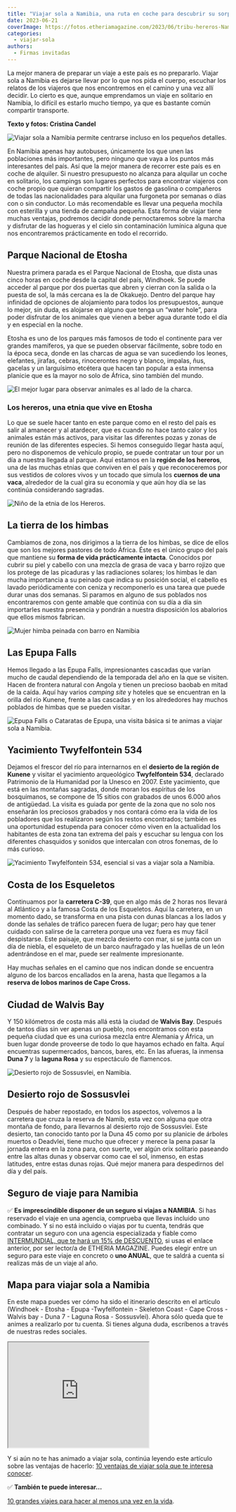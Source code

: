 ```yaml
---
title: "Viajar sola a Namibia, una ruta en coche para descubrir su sorprendente naturaleza"
date: 2023-06-21
coverImage: https://fotos.etheriamagazine.com/2023/06/tribu-hereros-Namibia.jpg
categories: 
  - viajar-sola
authors: 
  - Firmas invitadas
---
```


La mejor manera de preparar un viaje a este país es no prepararlo. Viajar sola a Namibia 
es dejarse llevar por lo que nos pida el cuerpo, escuchar los relatos de los viajeros 
que nos encontremos en el camino y una vez allí decidir. Lo cierto es que, aunque 
emprendamos un viaje en solitario en Namibia, lo difícil es estarlo mucho tiempo, ya que 
es bastante común compartir transporte. 

**Texto y fotos: Cristina Candel** 

![Viajar sola a Namibia permite centrarse incluso en los pequeños detalles.](https://fotos.etheriamagazine.com/2023/06/mujeres-Namibia.jpg "Viajar sola a Namibia permite centrarse incluso en los pequeños detalles.")

En Namibia apenas hay autobuses, únicamente los que unen las poblaciones más 
importantes, pero ninguno que vaya a los puntos más interesantes del país. Así que la 
mejor manera de recorrer este país es en coche de alquiler. Si nuestro presupuesto no 
alcanza para alquilar un coche en solitario, los campings son lugares perfectos para 
encontrar viajeros con coche propio que quieran compartir los gastos de gasolina o 
compañeros de todas las nacionalidades para alquilar una furgoneta por semanas o días 
con o sin conductor. Lo más recomendable es llevar una pequeña mochila con esterilla y 
una tienda de campaña pequeña. Esta forma de viajar tiene muchas ventajas, podremos 
decidir donde pernoctaremos sobre la marcha y disfrutar de las hogueras y el cielo sin 
contaminación lumínica alguna que nos encontraremos prácticamente en todo el recorrido. 

## Parque Nacional de Etosha

Nuestra primera parada es el Parque Nacional de Etosha, que dista unas cinco horas en 
coche desde la capital del país, Windhoek. Se puede acceder al parque por dos puertas 
que abren y cierran con la salida o la puesta de sol, la más cercana es la de Okakuejo. 
Dentro del parque hay infinidad de opciones de alojamiento para todos los presupuestos, 
aunque lo mejor, sin duda, es alojarse en alguno que tenga un “water hole”, para poder 
disfrutar de los animales que vienen a beber agua durante todo el día y en especial en 
la noche. 

Etosha es uno de los parques más famosos de todo el continente para ver grandes 
mamíferos, ya que se pueden observar fácilmente, sobre todo en la época seca, donde en 
las charcas de agua se van sucediendo los leones, elefantes, jirafas, cebras, 
rinocerontes negro y blanco, impalas, ñus, gacelas y un larguísimo etcétera que hacen 
tan popular a esta inmensa planicie que es la mayor no solo de África, sino también del 
mundo. 

![El mejor lugar para observar animales es al lado de la charca.](https://fotos.etheriamagazine.com/2023/06/etosha-Namibia.jpg "El mejor lugar para observar animales es junto a la charca donde acuden a beber. © C.Candel")

### Los hereros, una etnia que vive en Etosha

Lo que se suele hacer tanto en este parque como en el resto del país es salir al 
amanecer y al atardecer, que es cuando no hace tanto calor y los animales están más 
activos, para visitar las diferentes pozas y zonas de reunión de las diferentes 
especies. Si hemos conseguido llegar hasta aquí, pero no disponemos de vehículo propio, 
se puede contratar un tour por un día a nuestra llegada al parque. Aquí estamos en la 
**región de los hereros**, una de las muchas etnias que conviven en el país y que 
reconoceremos por sus vestidos de colores vivos y un tocado que simula los **cuernos de 
una vaca**, alrededor de la cual gira su economía y que aún hoy día se las continúa 
considerando sagradas. 

![Niño de la etnia de los Hereros.](https://fotos.etheriamagazine.com/2023/06/tribu-hereros-Namibia.jpg "Niño de la etnia de los Hereros. © C. Candel")

## La tierra de los himbas

Cambiamos de zona, nos dirigimos a la tierra de los himbas, se dice de ellos que son los 
mejores pastores de todo África. Éste es el único grupo del país que mantiene su **forma 
de vida prácticamente intacta**. Conocidos por cubrir su piel y cabello con una mezcla 
de grasa de vaca y barro rojizo que los protege de las picaduras y las radiaciones 
solares; los himbas le dan mucha importancia a su peinado que indica su posición social, 
el cabello es lavado periódicamente con ceniza y recomponerlo es una tarea que puede 
durar unas dos semanas. Si paramos en alguno de sus poblados nos encontraremos con gente 
amable que continúa con su día a día sin importarles nuestra presencia y pondrán a 
nuestra disposición los abalorios que ellos mismos fabrican. 

![Mujer himba peinada con barro en Namibia](https://fotos.etheriamagazine.com/2023/06/etnia-himba-Namibia.jpg "Los himbas cuidan mucho su estética. © C. Candel")

## Las Epupa Falls

Hemos llegado a las Epupa Falls, impresionantes cascadas que varían mucho de caudal 
dependiendo de la temporada del año en la que se visiten. Hacen de frontera natural con 
Angola y tienen un precioso baobab en mitad de la caída. Aquí hay varios _camping site_ 
y hoteles que se encuentran en la orilla del río Kunene, frente a las cascadas y en los 
alrededores hay muchos poblados de himbas que se pueden visitar. 

![Epupa Falls o Cataratas de Epupa, una visita básica si te animas a viajar sola a Namibia.](https://fotos.etheriamagazine.com/2023/06/Epupa-falls-Namibia.jpg "Epupa Falls, en Namibia. © C. Candel")

## Yacimiento Twyfelfontein 534

Dejamos el frescor del río para internarnos en el **desierto de la región de Kunene** y 
visitar el yacimiento arqueológico **Twyfelfontein 534**, declarado Patrimonio de la 
Humanidad por la Unesco en 2007. Este yacimiento, que está en las montañas sagradas, 
donde moran los espíritus de los bosquimanos, se compone de 15 sitios con grabados de 
unos 6.000 años de antigüedad. La visita es guiada por gente de la zona que no solo nos 
enseñarán los preciosos grabados y nos contará cómo era la vida de los pobladores que 
los realizaron según los restos encontrados; también es una oportunidad estupenda para 
conocer cómo viven en la actualidad los habitantes de esta zona tan extrema del país y 
escuchar su lengua con los diferentes chasquidos y sonidos que intercalan con otros 
fonemas, de lo más curioso. 

![Yacimiento Twyfelfontein 534, esencial si vas a viajar sola a Namibia.](https://fotos.etheriamagazine.com/2023/06/Yacimiento-Twyfelfontein-Namibia.jpg "Yacimiento Twyfelfontein 534, esencial si vas a viajar sola a Namibia.")

## Costa de los Esqueletos

Continuamos por la **carretera C-39**, que en algo más de 2 horas nos llevará al 
Atlántico y a la famosa Costa de los Esqueletos. Aquí la carretera, en un momento dado, 
se transforma en una pista con dunas blancas a los lados y donde las señales de tráfico 
parecen fuera de lugar; pero hay que tener cuidado con salirse de la carretera porque 
una vez fuera es muy fácil despistarse. Este paisaje, que mezcla desierto con mar, si se 
junta con un día de niebla, el esqueleto de un barco naufragado y las huellas de un león 
adentrándose en el mar, puede ser realmente impresionante. 

Hay muchas señales en el camino que nos indican donde se encuentra alguno de los barcos 
encallados en la arena, hasta que llegamos a la **reserva de lobos marinos de Cape 
Cross.** 

## Ciudad de Walvis Bay

Y 150 kilómetros de costa más allá está la ciudad de **Walvis Bay**. Después de tantos 
días sin ver apenas un pueblo, nos encontramos con esta pequeña ciudad que es una 
curiosa mezcla entre Alemania y África, un buen lugar donde proveerse de todo lo que 
hayamos echado en falta. Aquí encuentras supermercados, bancos, bares, etc. En las 
afueras, la inmensa **Duna 7** y la **laguna Rosa** y su espectáculo de flamencos. 

![Desierto rojo de Sossusvlei, en Namibia.](https://fotos.etheriamagazine.com/2023/06/Desierto-Namibia.jpg "Desierto rojo de Sossusvlei, en Namibia. © C. Candel")

## Desierto rojo de Sossusvlei

Después de haber repostado, en todos los aspectos, volvemos a la carretera que cruza la 
reserva de Namib, esta vez con alguna que otra montaña de fondo, para llevarnos al 
desierto rojo de Sossusvlei. Este desierto, tan conocido tanto por la Duna 45 como por 
su planicie de árboles muertos o Deadvlei, tiene mucho que ofrecer y merece la pena 
pasar la jornada entera en la zona para, con suerte, ver algún orix solitario paseando 
entre las altas dunas y observar como cae el sol, inmenso, en estas latitudes, entre 
estas dunas rojas. Qué mejor manera para despedirnos del día y del país. 

## Seguro de viaje para Namibia

✅ **Es imprescindible disponer de un seguro si viajas a NAMIBIA**. Si has reservado el 
viaje en una agencia, comprueba que llevas incluido uno combinado. Y si no está incluido 
o viajas por tu cuenta, tendrás que contratar un seguro con una agencia especializada y 
fiable como [INTERMUNDIAL, que te hará un 15% de 
DESCUENTO](https://clk.tradedoubler.com/click?p=281568&a=3132464&url=https%3A%2F%2Fwww.intermundial.es%2Fafiliados%2Fseguros-de-viaje-recomendado%3Ftduid%3Da2505c6202eb9ec08ada064bcce8aa48%26utm_source%3DTradedoubler%26utm_medium%3D1%26utm_campaign%3DGeneral%26utm_content%3D3132464%26utm_term%3D3132464), 
si usas el enlace anterior, por ser lector/a de ETHERIA MAGAZINE. Puedes elegir entre un 
seguro para este viaje en concreto o **uno ANUAL**, que te saldrá a cuenta si realizas 
más de un viaje al año. 

## Mapa para viajar sola a Namibia

En este mapa puedes ver cómo ha sido el itinerario descrito en el artículo (Windhoek - 
Etosha - Epupa -Twyfelfontein - Skeleton Coast - Cape Cross - Walvis bay - Duna 7 - 
Laguna Rosa - Sossusvlei). Ahora sólo queda que te animes a realizarlo por tu cuenta. Si 
tienes alguna duda, escríbenos a través de nuestras redes sociales. 

<iframe src="https://www.google.com/maps/d/embed?mid=11_He5yqr5lRe1OG5VEpXDDld9pSiHQY&amp;hl=es&amp;ehbc=2E312F" width="320" height="240"></iframe>

Y si aún no te has animado a viajar sola, continúa leyendo este artículo sobre las 
ventajas de hacerlo: [10 ventajas de viajar sola que te interesa 
conocer](https://etheriamagazine.com/2019/01/29/10-ventajas-de-viajar-sola/). 

✅ **También te puede interesar...** 

[10 grandes viajes para hacer al menos una vez en la 
vida](https://etheriamagazine.com/2020/04/16/10-grandes-viajes-para-sonar-desde-casa/).
